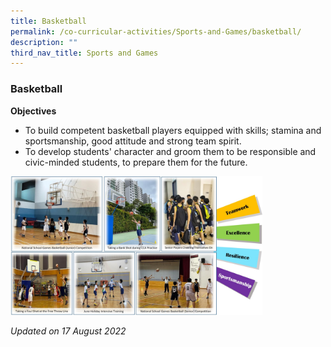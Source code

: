 ```yaml
---
title: Basketball
permalink: /co-curricular-activities/Sports-and-Games/basketball/
description: ""
third_nav_title: Sports and Games
---
```

### Basketball

**Objectives**

*   To build competent basketball players equipped with skills; stamina and sportsmanship, good attitude and strong team spirit.
*   To develop students' character and groom them to be responsible and civic-minded students, to prepare them for the future.

<img src="/images/bball2023.png" 
     style="width:80%">

*Updated on 17 August 2022*